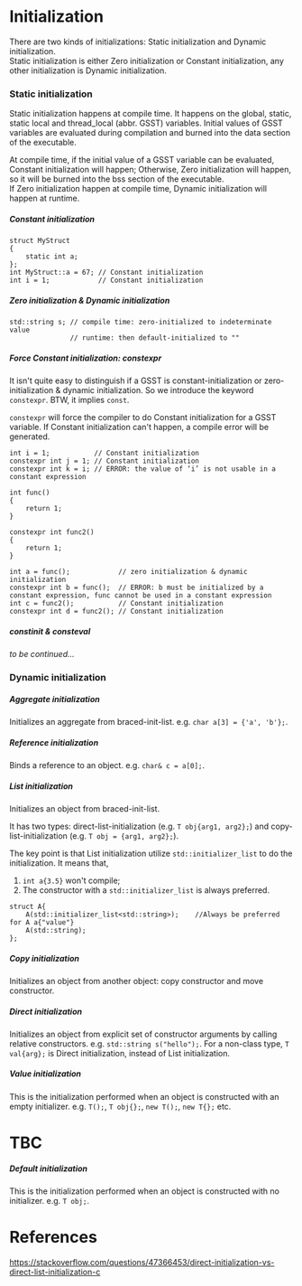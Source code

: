 # Initialization
There are two kinds of initializations: Static initialization and Dynamic initialization.<br>
Static initialization is either Zero initialization or Constant initialization, any other initialization is Dynamic initialization.

### Static initialization
Static initialization happens at compile time. It happens on the global, static, static local and thread_local (abbr. GSST) variables. Initial values of GSST variables are evaluated during compilation and burned into the data section of the executable.

At compile time, if the initial value of a GSST variable can be evaluated, Constant initialization will happen; Otherwise, Zero initialization will happen, so it will be burned into the bss section of the executable.<br>
If Zero initialization happen at compile time, Dynamic initialization will happen at runtime.

##### Constant initialization
```
struct MyStruct
{
    static int a;
};
int MyStruct::a = 67; // Constant initialization
int i = 1;            // Constant initialization
```

##### Zero initialization & Dynamic initialization
```
std::string s; // compile time: zero-initialized to indeterminate value
               // runtime: then default-initialized to ""
```

##### Force Constant initialization: constexpr
It isn't quite easy to distinguish if a GSST is constant-initialization or zero-initialization & dynamic initialization. So we introduce the keyword `constexpr`. BTW, it implies `const`.

`constexpr` will force the compiler to do Constant initialization for a GSST variable. If Constant initialization can't happen, a compile error will be generated.

```
int i = 1;           // Constant initialization
constexpr int j = 1; // Constant initialization
constexpr int k = i; // ERROR: the value of ‘i’ is not usable in a constant expression

int func()
{
    return 1;
}

constexpr int func2()
{
    return 1;
}

int a = func();            // zero initialization & dynamic initialization
constexpr int b = func();  // ERROR: b must be initialized by a constant expression, func cannot be used in a constant expression
int c = func2();           // Constant initialization
constexpr int d = func2(); // Constant initialization
```

##### constinit & consteval
_to be continued..._


### Dynamic initialization

##### Aggregate initialization
Initializes an aggregate from braced-init-list. e.g. `char a[3] = {'a', 'b'};`.

##### Reference initialization
Binds a reference to an object. e.g. `char& c = a[0];`.

##### List initialization
Initializes an object from braced-init-list.

It has two types: direct-list-initialization (e.g. `T obj{arg1, arg2};`) and copy-list-initialization (e.g. `T obj = {arg1, arg2};`).

The key point is that List initialization utilize `std::initializer_list` to do the initialization. It means that, 
1) `int a{3.5}` won't compile;
2) The constructor with a `std::initializer_list` is always preferred.
```
struct A{
    A(std::initializer_list<std::string>);    //Always be preferred for A a{"value"}
    A(std::string);
};
```

##### Copy initialization
Initializes an object from another object: copy constructor and move constructor.

##### Direct initialization
Initializes an object from explicit set of constructor arguments by calling relative constructors. e.g. `std::string s("hello");`. For a non-class type, `T val{arg};` is Direct initialization, instead of List initialization.

##### Value initialization
This is the initialization performed when an object is constructed with an empty initializer. e.g. `T();`, `T obj{};`, `new T();`, `new T{};` etc.
# TBC

##### Default initialization
This is the initialization performed when an object is constructed with no initializer. e.g. `T obj;`.



# References
https://stackoverflow.com/questions/47366453/direct-initialization-vs-direct-list-initialization-c<br>

